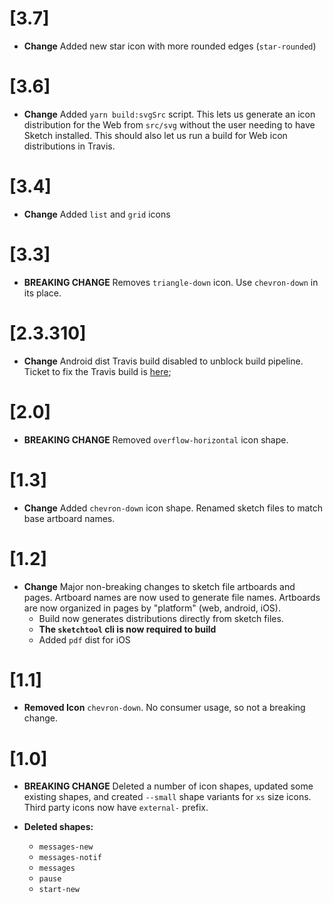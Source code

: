 # [3.7]

- **Change** Added new star icon with more rounded edges (`star-rounded`)

# [3.6]

- **Change** Added `yarn build:svgSrc` script. This lets us generate an icon distribution for the Web from `src/svg` without the user needing to have Sketch installed. This should also let us run a build for Web icon distributions in Travis.

# [3.4]

- **Change** Added `list` and `grid` icons

# [3.3]

- **BREAKING CHANGE** Removes `triangle-down` icon. Use `chevron-down` in its place.

# [2.3.310]

- **Change** Android dist Travis build disabled to unblock build pipeline.
  Ticket to fix the Travis build is [here](https://meetup.atlassian.net/browse/ICONS-3);

# [2.0]

- **BREAKING CHANGE** Removed `overflow-horizontal` icon shape.

# [1.3]

- **Change** Added `chevron-down` icon shape. Renamed sketch files to match base
  artboard names.

# [1.2]

- **Change** Major non-breaking changes to sketch file artboards and pages.
  Artboard names are now used to generate file names. Artboards are now organized
  in pages by "platform" (web, android, iOS).
	- Build now generates distributions directly from sketch files.
	- **The `sketchtool` cli is now required to build**
	- Added `pdf` dist for iOS

# [1.1]

- **Removed Icon** `chevron-down`. No consumer usage, so not a breaking change.

# [1.0]

- **BREAKING CHANGE** Deleted a number of icon shapes, updated some existing shapes,
  and created `--small` shape variants for `xs` size icons. Third party icons now
  have `external-` prefix.

- **Deleted shapes:**
	- `messages-new`
	- `messages-notif`
	- `messages`
	- `pause`
	- `start-new`
